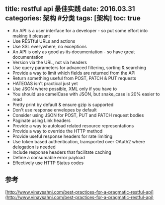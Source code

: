 title: restful api 最佳实践
date: 2016.03.31
categories: 架构 #分类
tags: [架构]
toc: true
---

* An API is a user interface for a developer - so put some effort into making it pleasant
* Use RESTful URLs and actions
* Use SSL everywhere, no exceptions
* An API is only as good as its documentation - so have great documentation
* Version via the URL, not via headers
* Use query parameters for advanced filtering, sorting & searching
* Provide a way to limit which fields are returned from the API
* Return something useful from POST, PATCH & PUT requests
* HATEOAS isn't practical just yet
* Use JSON where possible, XML only if you have to
* You should use camelCase with JSON, but snake_case is 20% easier to read
* Pretty print by default & ensure gzip is supported
* Don't use response envelopes by default
* Consider using JSON for POST, PUT and PATCH request bodies
* Paginate using Link headers
* Provide a way to autoload related resource representations
* Provide a way to override the HTTP method
* Provide useful response headers for rate limiting
* Use token based authentication, transported over OAuth2 where delegation is needed
* Include response headers that facilitate caching
* Define a consumable error payload
* Effectively use HTTP Status codes

## 参考
[http://www.vinaysahni.com/best-practices-for-a-pragmatic-restful-api](http://www.vinaysahni.com/best-practices-for-a-pragmatic-restful-api)
